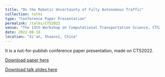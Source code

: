 ```yaml
---
title: "On the Robotic Uncertainty of Fully Autonomous Traffic"
collection: talks
type: "Conference Paper Presentation"
permalink: /talks/CTS2022
venue: "The 13th Workshop on Computational Transportation Science, CTS2022"
date: 2022-08-16
location: "Xi'an, Shaanxi, China"
---
```


It is a not-for-publish conference paper presentation, made on CTS2022.

[Download paper here](https://hangyu-li.github.io/files/CTS2022.pdf)

[Download talk slides here](https://hangyu-li.github.io/files/CTS2022.pptx)